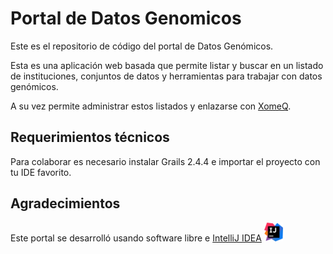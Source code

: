 # Portal de Datos Genomicos

Este es el repositorio de código del portal de Datos Genómicos.

Esta es una aplicación web basada que permite listar y buscar en un listado de instituciones, conjuntos de datos y herramientas para trabajar con datos genómicos.

A su vez permite administrar estos listados y enlazarse con [XomeQ](http://arkham.exp.dc.uba.ar/xomeq/public/html/tutorial.html).

## Requerimientos técnicos

Para colaborar es necesario instalar Grails 2.4.4 e importar el proyecto con tu IDE favorito.

## Agradecimientos

Este portal se desarrolló usando software libre e [IntelliJ IDEA](https://www.jetbrains.com/idea/)
<img src="logo-ij.png" alt="logo IJ IDEA" width="30px" height="30px">

